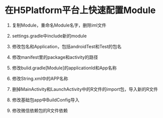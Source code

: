 # 在H5Platform平台上快速配置Module

1. 复制Module，重命名Module名字，删除iml文件

2. settings.gradle中include新的module

3. 修改包名和Application，包括androidTest和Test的包名

4. 修改manifest里的package和activity的路径

5. 修改bulid.gradle[Module]的applicationId和App名称

6. 修改String.xml中的APP名称

7. 删掉MainActivity和LaunchActivity中的R文件的import包，导入新的R文件

8. 修改基础包app中BuildConfig导入

9. 修改微信依赖包的R文件依赖

